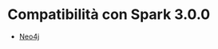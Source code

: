 # Compatibilità con Spark 3.0.0
- [Neo4j](https://neo4j.com/docs/spark/current/overview/#_compatibility)